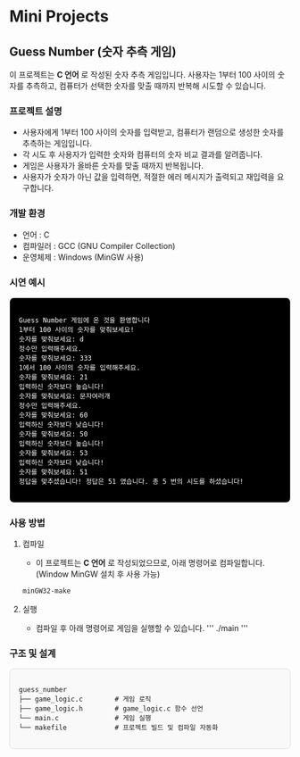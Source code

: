 # Mini Projects

## Guess Number (숫자 추측 게임)

이 프로젝트는 **C 언어** 로 작성된 숫자 추측 게임입니다. 사용자는 1부터 100 사이의 숫자를 추측하고, 컴퓨터가 선택한 숫자를 맞출 때까지 반복해 시도할 수 있습니다.

### 프로젝트 설명

- 사용자에게 1부터 100 사이의 숫자를 입력받고, 컴퓨터가 랜덤으로 생성한 숫자를 추측하는 게임입니다.
- 각 시도 후 사용자가 입력한 숫자와 컴퓨터의 숫자 비교 결과를 알려줍니다.
- 게임은 사용자가 올바른 숫자를 맞출 때까지 반복됩니다.
- 사용자가 숫자가 아닌 값을 입력하면, 적절한 에러 메시지가 출력되고 재입력을 요구합니다.

### 개발 환경

- 언어 : C
- 컴파일러 : GCC (GNU Compiler Collection)
- 운영체제 : Windows (MinGW 사용)

### 시연 예시

<div style="border:1px solid #ddd; padding: 16px; border-radius: 8px; background-color: black; color: white;">

```plaintext
Guess Number 게임에 온 것을 환영합니다
1부터 100 사이의 숫자를 맞춰보세요!
숫자를 맞춰보세요: d
정수만 입력해주세요.
숫자를 맞춰보세요: 333
1에서 100 사이의 숫자를 입력해주세요.
숫자를 맞춰보세요: 21
입력하신 숫자보다 높습니다!
숫자를 맞춰보세요: 문자여러개
정수만 입력해주세요.
숫자를 맞춰보세요: 60
입력하신 숫자보다 낮습니다!
숫자를 맞춰보세요: 50
입력하신 숫자보다 높습니다!
숫자를 맞춰보세요: 53
입력하신 숫자보다 낮습니다!
숫자를 맞춰보세요: 51
정답을 맞추셨습니다! 정답은 51 였습니다. 총 5 번의 시도를 하셨습니다!
```

</div>

### 사용 방법

1. 컴파일

   - 이 프로젝트는 **C 언어** 로 작성되었으므로, 아래 명령어로 컴파일합니다. (Window MinGW 설치 후 사용 가능)

   ```bash
   minGW32-make
   ```

2. 실행

   - 컴파일 후 아래 명령어로 게임을 실행할 수 있습니다.
     '''
     ./main
     '''

### 구조 및 설계

<div style="border:1px solid #ddd; padding: 16px; border-radius: 8px; background-color: #f9f9f9;">

```plaintext
guess_number
├── game_logic.c        # 게임 로직
├── game_logic.h        # game_logic.c 함수 선언
└── main.c              # 게임 실행
└── makefile            # 프로젝트 빌드 및 컴파일 자동화
```

</div>
